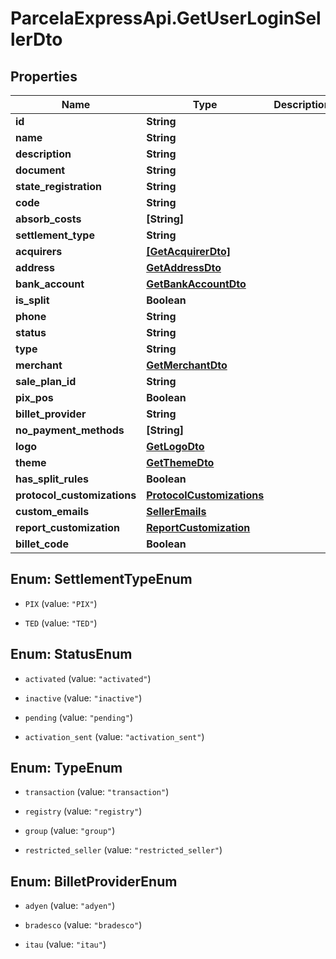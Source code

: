# ParcelaExpressApi.GetUserLoginSellerDto

## Properties

Name | Type | Description | Notes
------------ | ------------- | ------------- | -------------
**id** | **String** |  | 
**name** | **String** |  | 
**description** | **String** |  | 
**document** | **String** |  | 
**state_registration** | **String** |  | 
**code** | **String** |  | 
**absorb_costs** | **[String]** |  | [optional] 
**settlement_type** | **String** |  | 
**acquirers** | [**[GetAcquirerDto]**](GetAcquirerDto.md) |  | [optional] 
**address** | [**GetAddressDto**](GetAddressDto.md) |  | 
**bank_account** | [**GetBankAccountDto**](GetBankAccountDto.md) |  | 
**is_split** | **Boolean** |  | 
**phone** | **String** |  | 
**status** | **String** |  | 
**type** | **String** |  | 
**merchant** | [**GetMerchantDto**](GetMerchantDto.md) |  | 
**sale_plan_id** | **String** |  | 
**pix_pos** | **Boolean** |  | 
**billet_provider** | **String** |  | 
**no_payment_methods** | **[String]** |  | [optional] 
**logo** | [**GetLogoDto**](GetLogoDto.md) |  | [optional] 
**theme** | [**GetThemeDto**](GetThemeDto.md) |  | [optional] 
**has_split_rules** | **Boolean** |  | [optional] 
**protocol_customizations** | [**ProtocolCustomizations**](ProtocolCustomizations.md) |  | [optional] 
**custom_emails** | [**SellerEmails**](SellerEmails.md) |  | [optional] 
**report_customization** | [**ReportCustomization**](ReportCustomization.md) |  | [optional] 
**billet_code** | **Boolean** |  | [optional] 



## Enum: SettlementTypeEnum


* `PIX` (value: `"PIX"`)

* `TED` (value: `"TED"`)





## Enum: StatusEnum


* `activated` (value: `"activated"`)

* `inactive` (value: `"inactive"`)

* `pending` (value: `"pending"`)

* `activation_sent` (value: `"activation_sent"`)





## Enum: TypeEnum


* `transaction` (value: `"transaction"`)

* `registry` (value: `"registry"`)

* `group` (value: `"group"`)

* `restricted_seller` (value: `"restricted_seller"`)





## Enum: BilletProviderEnum


* `adyen` (value: `"adyen"`)

* `bradesco` (value: `"bradesco"`)

* `itau` (value: `"itau"`)




